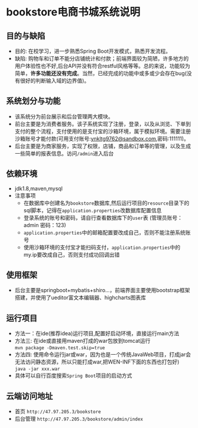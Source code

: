 # bookstore电商书城系统说明
## 目的与缺陷
  - 目的: 在校学习，进一步熟悉Spring Boot开发模式，熟悉开发流程。
  - 缺陷: 购物车和订单不能分店铺统计和付款；前端界面较为简陋，许多地方的用户体验性也不好,后台API并没有符合restful风格等等。总的来说，功能较为简单，**许多功能还没有完成**。当然，已经完成的功能中或多或少会存在bug(没有很好的判断输入域的边界值)。
## 系统划分与功能
  - 该系统分为前台展示和后台管理两大模块。  
  - 前台主要是为消费者服务。该子系统实现了注册，登录，以及从浏览、下单到支付的整个流程，支付使用的是支付宝的沙箱环境，属于模拟环境。需要注册沙箱账号才能付款(可用支付账号:ynkltg9762@sandbox.com,密码:111111)。  
  - 后台主要是为商家服务，实现了权限，店铺，商品和订单等的管理，以及生成一些简单的报表信息。访问`/admin`进入后台    
## 依赖环境
  - jdk1.8,maven,mysql
  - 注意事项
    - 在数据库中创建名为`bookstore`数据库,然后运行项目的`resource`目录下的sql脚本，记得在`application.properties`改数据库配置信息
    - 登录系统的账号和密码，请自行查看数据库下的`user`表 (管理员账号：admin 密码：123)
    - `application.properties`中的邮箱配置要改成自己，否则不能注册系统账号
    -  使用沙箱环境的支付宝才能扫码支付，`application.properties`中的my.ip要改成自己，否则支付成功回调出错
## 使用框架
  - 后台主要是springboot+mybatis+shiro...，前端界面主要使用bootstrap框架搭建，并使用了ueditor富文本编辑器、highcharts图表库  
## 运行项目
  - 方法一：在ide(推荐idea)运行项目,配置好启动环境，直接运行main方法
  - 方法三: 在ide或直接用maven打成的war包放到tomcat运行  
    ```mvn package -Dmaven.test.skip=true```
  - 方法四: 使用命令运行jar或war，因为也是一个传统JavaWeb项目，打成jar会无法访问静态资源，所以只能打成war,把WEN-INF下面的东西也打包好)  
    ```java -jar xxx.war```
  - 具体可以自行百度搜索`Spring Boot`项目的启动方式
## 云端访问地址
  - 首页 ```http://47.97.205.3/bookstore```
  - 后台管理 ```http://47.97.205.3/bookstore/admin/index```
